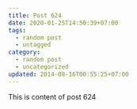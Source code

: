 ```yaml
---
title: Post 624
date: 2020-01-25T14:50:39+07:00
tags:
  - random post
  - untagged
category:
  - random post
  - uncategorized
updated: 2014-08-16T00:55:25+07:00
---
```

This is content of post 624
